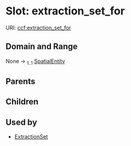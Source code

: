 
# Slot: extraction_set_for




URI: [ccf:extraction_set_for](http://purl.org/ccf/extraction_set_for)


## Domain and Range

None &#8594;  <sub>1..1</sub> [SpatialEntity](SpatialEntity.md)

## Parents


## Children


## Used by

 * [ExtractionSet](ExtractionSet.md)
